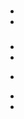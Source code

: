 # 

## 

> 

### 

- 

- 

### 

[]()

### 

### 



- 



- 

> 

- 

> []()

- 

- 



### 

### 







![]()

![]()

![]()



![]()

